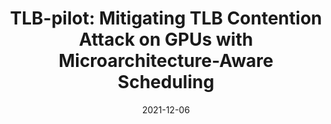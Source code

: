 ---
title: "TLB-pilot: Mitigating TLB Contention Attack on GPUs with Microarchitecture-Aware Scheduling"
collection: publications
date: 2021-12-06
venue: 'ACM Transactions on Architecture and Code Optimization (<b>TACO</b>)'
paperurl: 'http://dibang2008.github.io/files/taco2021.pdf'
authors: '<u>Bang Di</u>, Daokun Hu, Zhen Xie, Jianhua Sun, Hao Chen, and Dong Li'
---